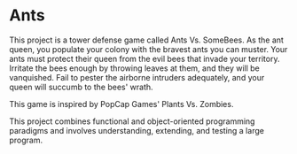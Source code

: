 # Ants

This project is a tower defense game called Ants Vs. SomeBees. As the ant queen, you populate your colony with the bravest ants you can muster. Your ants must protect their queen from the evil bees that invade your territory. Irritate the bees enough by throwing leaves at them, and they will be vanquished. Fail to pester the airborne intruders adequately, and your queen will succumb to the bees' wrath. 

This game is inspired by PopCap Games' Plants Vs. Zombies.

This project combines functional and object-oriented programming paradigms and involves understanding, extending, and testing a large program.

